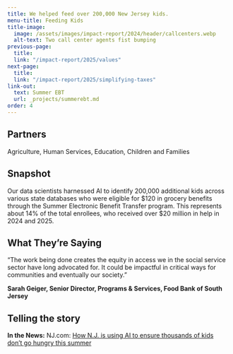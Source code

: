 ```yaml
---
title: We helped feed over 200,000 New Jersey kids.
menu-title: Feeding Kids
title-image:
  image: /assets/images/impact-report/2024/header/callcenters.webp
  alt-text: Two call center agents fist bumping
previous-page:
  title:
  link: "/impact-report/2025/values"
next-page:
  title:
  link: "/impact-report/2025/simplifying-taxes"
link-out:
  text: Summer EBT
  url: _projects/summerebt.md
order: 4
---
```


## Partners

Agriculture, Human Services, Education, Children and Families

## Snapshot

Our data scientists harnessed AI to identify 200,000 additional kids across various state databases who were eligible for $120 in grocery benefits through the Summer Electronic Benefit Transfer program. This represents about 14% of the total enrollees, who received over $20 million in help in 2024 and 2025\.

## What They’re Saying

<div class="usa-alert usa-alert--info usa-alert--no-icon">
    <div class="usa-alert__body">
        <p class="usa-alert__text">
“The work being done creates the equity in access we in the social service sector have long advocated for. It could be impactful in critical ways for communities and eventually our society.”

<p><strong>Sarah Geiger, Senior Director, Programs & Services, Food Bank of South Jersey</strong></p>

</p>
</div>

</div>

## Telling the story

**In the News:** NJ.com: [How N.J. is using AI to ensure thousands of kids don’t go hungry this summer](https://www.nj.com/mosaic/2025/07/how-nj-is-using-ai-to-ensure-thousands-of-kids-dont-go-hungry-this-summer.html)
